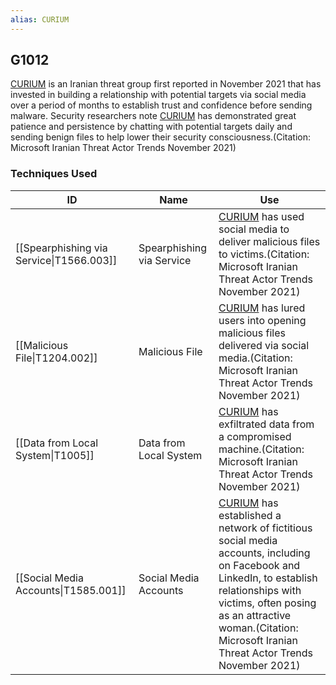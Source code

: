 ```yaml
---
alias: CURIUM
---
```


## G1012

[CURIUM](https://attack.mitre.org/groups/G1012) is an Iranian threat group first reported in November 2021 that has invested in building a relationship with potential targets via social media over a period of months to establish trust and confidence before sending malware. Security researchers note [CURIUM](https://attack.mitre.org/groups/G1012) has demonstrated great patience and persistence by chatting with potential targets daily and sending benign files to help lower their security consciousness.(Citation: Microsoft Iranian Threat Actor Trends November 2021)


### Techniques Used

| ID | Name | Use |
| --- | --- | --- |
| [[Spearphishing via Service\|T1566.003]] | Spearphishing via Service | [CURIUM](https://attack.mitre.org/groups/G1012) has used social media to deliver malicious files to victims.(Citation: Microsoft Iranian Threat Actor Trends November 2021) |
| [[Malicious File\|T1204.002]] | Malicious File | [CURIUM](https://attack.mitre.org/groups/G1012) has lured users into opening malicious files delivered via social media.(Citation: Microsoft Iranian Threat Actor Trends November 2021) |
| [[Data from Local System\|T1005]] | Data from Local System | [CURIUM](https://attack.mitre.org/groups/G1012) has exfiltrated data from a compromised machine.(Citation: Microsoft Iranian Threat Actor Trends November 2021) |
| [[Social Media Accounts\|T1585.001]] | Social Media Accounts | [CURIUM](https://attack.mitre.org/groups/G1012) has established a network of fictitious social media accounts, including on Facebook and LinkedIn, to establish relationships with victims, often posing as an attractive woman.(Citation: Microsoft Iranian Threat Actor Trends November 2021) |

